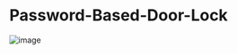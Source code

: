 # Password-Based-Door-Lock
![image](file:///Users/bhajan/Downloads/Password%20based%20Door%20lock.png)

